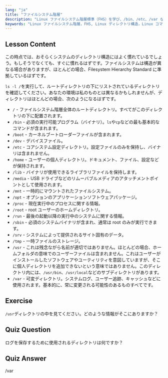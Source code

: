 ```yaml
---
lang: "ja"
title: "ファイルシステム階層"
description: "Linux ファイルシステム階層標準（FHS）を学び、/bin、/etc、/var などの主要なディレクトリを理解します。Linux のディレクトリ構造を探求します。"
keywords: "Linux ファイルシステム階層，FHS, Linux ディレクトリ構造，Linux コマンド，初心者 Linux, Linux チュートリアル，Linux ガイド"
---
```


## Lesson Content

この時点では、おそらくシステムのディレクトリ構造にはよく慣れているでしょう。もしそうでなくても、すぐに慣れるはずです。ファイルシステムは構造が異なる場合がありますが、ほとんどの場合、Filesystem Hierarchy Standard に準拠しているはずです。

`ls -l /`を実行して、ルートディレクトリの下にリストされているディレクトリを確認してください。あなたの環境は私のものとは異なるかもしれませんが、ディレクトリはほとんどの場合、次のようになるはずです。

- `/` - ファイルシステム階層全体のルートディレクトリ。すべてがこのディレクトリの下に配置されます。
- `/bin` - 必須の実行可能プログラム（バイナリ）。`ls`や`cp`などの最も基本的なコマンドが含まれます。
- `/boot` - カーネルブートローダーファイルが含まれます。
- `/dev` - デバイスファイル。
- `/etc` - コアシステム設定ディレクトリ。設定ファイルのみを保持し、バイナリは含まれません。
- `/home` - ユーザーの個人ディレクトリ。ドキュメント、ファイル、設定などが保持されます。
- `/lib` - バイナリが使用できるライブラリファイルを保持します。
- `/media` - USB ドライブなどのリムーバブルメディアのアタッチメントポイントとして使用されます。
- `/mnt` - 一時的にマウントされたファイルシステム。
- `/opt` - オプションのアプリケーションソフトウェアパッケージ。
- `/proc` - 現在実行中のプロセスに関する情報。
- `/root` - root ユーザーのホームディレクトリ。
- `/run` - 最後の起動以降の実行中のシステムに関する情報。
- `/sbin` - 必須のシステムバイナリが含まれ、通常は root のみが実行できます。
- `/srv` - システムによって提供されるサイト固有のデータ。
- `/tmp` - 一時ファイルのストレージ。
- `/usr` - これは残念ながら名前が適切ではありません。ほとんどの場合、ホームフォルダの意味でのユーザーファイルは含まれません。これはユーザーがインストールしたソフトウェアやユーティリティを意図していますが、そこに個人ディレクトリを追加できないという意味ではありません。このディレクトリ内には、`/usr/bin`、`/usr/local`などのサブディレクトリがあります。
- `/var` - 可変ディレクトリ。システムログ、ユーザー追跡、キャッシュなどに使用されます。基本的に、常に変更される可能性のあるものすべてです。

## Exercise

`/usr`ディレクトリの中を見てください。どのような情報がそこにありますか？

## Quiz Question

ログを保存するために使用されるディレクトリは何ですか？

## Quiz Answer

/var
